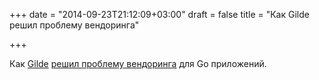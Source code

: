 +++
date = "2014-09-23T21:12:09+03:00"
draft = false
title = "Как Gilde решил проблему вендоринга"

+++

<p>Как <a href="https://github.com/Masterminds/glide">Gilde</a> <a href="http://technosophos.com/2014/09/22/how-glide-solves-go-vendoring.html">решил проблему вендоринга</a> для Go приложений.</p>

